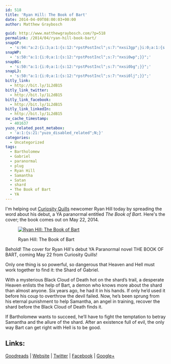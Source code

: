 ```yaml
---
id: 518
title: 'Ryan Hill: The Book of Bart'
date: 2014-04-09T08:00:03+00:00
author: Matthew Graybosch

guid: http://www.matthewgraybosch.com/?p=518
permalink: /2014/04/ryan-hill-book-bart/
snapGP:
  - 's:94:"a:2:{i:3;a:1:{s:12:"rpstPostIncl";s:7:"nxsi3gp";}i:0;a:1:{s:12:"rpstPostIncl";s:7:"nxsi0gp";}}";'
snapWP:
  - 's:50:"a:1:{i:0;a:1:{s:12:"rpstPostIncl";s:7:"nxsi0wp";}}";'
snapBG:
  - 's:50:"a:1:{i:0;a:1:{s:12:"rpstPostIncl";s:7:"nxsi0bg";}}";'
snapLJ:
  - 's:50:"a:1:{i:0;a:1:{s:12:"rpstPostIncl";s:7:"nxsi0lj";}}";'
bitly_link:
  - http://bit.ly/1L2dB15
bitly_link_twitter:
  - http://bit.ly/1L2dB15
bitly_link_facebook:
  - http://bit.ly/1L2dB15
bitly_link_linkedIn:
  - http://bit.ly/1L2dB15
sw_cache_timestamp:
  - 401637
yuzo_related_post_metabox:
  - 'a:1:{s:21:"yuzo_disabled_related";N;}'
categories:
  - Uncategorized
tags:
  - Bartholomew
  - Gabriel
  - paranormal
  - plug
  - Ryan Hill
  - Samantha
  - Satan
  - shard
  - The Book of Bart
  - YA
---
```

I'm helping out <a title="Curiosity Quills Press" href="http://www.curiosityquills.com" target="_blank">Curiosity Quills</a> newcomer Ryan Hill today by spreading the word about his debut, a YA paranormal entitled _The Book of Bart_. Here's the cover; the book comes out on May 22, 2014.<figure id="attachment_519" style="width: 854px" class="wp-caption aligncenter">

[<img class="size-full wp-image-519" alt="Ryan Hill: The Book of Bart" src="http://i0.wp.com/www.matthewgraybosch.com/wp-content/uploads/2014/04/The_Book_of_Bart_WIP4.png?resize=840%2C1046" data-recalc-dims="1" />](http://i0.wp.com/www.matthewgraybosch.com/wp-content/uploads/2014/04/The_Book_of_Bart_WIP4.png)<figcaption class="wp-caption-text">Ryan Hill: The Book of Bart</figcaption></figure> 

Behold! The cover for Ryan Hill's debut YA Paranormal novel THE BOOK OF BART, coming May 22 from Curiosity Quills!

Only one thing is so powerful, so dangerous that Heaven and Hell must work together to find it: the Shard of Gabriel.

With a mysterious Black Cloud of Death hot on the shard’s trail, a desperate Heaven enlists the help of Bart, a demon who knows more about the shard than almost anyone. Six years ago, he had it in his hands. If only he’d used it before his coup to overthrow the devil failed. Now, he’s been sprung from his eternal punishment to help Samantha, an angel in training, recover the shard before the Black Cloud of Death finds it.

If Bartholomew wants to succeed, he’ll have to fight the temptation to betray Samantha and the allure of the shard. After an existence full of evil, the only way Bart can get right with Hell is to be good.

## Links:

<a title="Goodreads: The Book of Bart" href="https://www.goodreads.com/book/show/21838987-book-of-bart" target="_blank">Goodreads</a> | <a title="Ryan Hill" href="http://www.ryanhillwrites.com/" target="_blank">Website</a> | <a title="Twitter: @J_Ryan" href="https://twitter.com/J_Ryan" target="_blank">Twitter</a> | <a title="Facebook" href="https://www.facebook.com/ryanhillwrites" target="_blank">Facebook</a> | <a title="Ryan Hill on Google+" href="https://plus.google.com/105512332503651042417/about" target="_blank">Google+</a>

&nbsp;